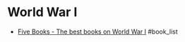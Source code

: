 # World War I
- [Five Books - The best books on World War I](https://fivebooks.com/best-books/world-war-i-jonathan-boff/) #book_list 